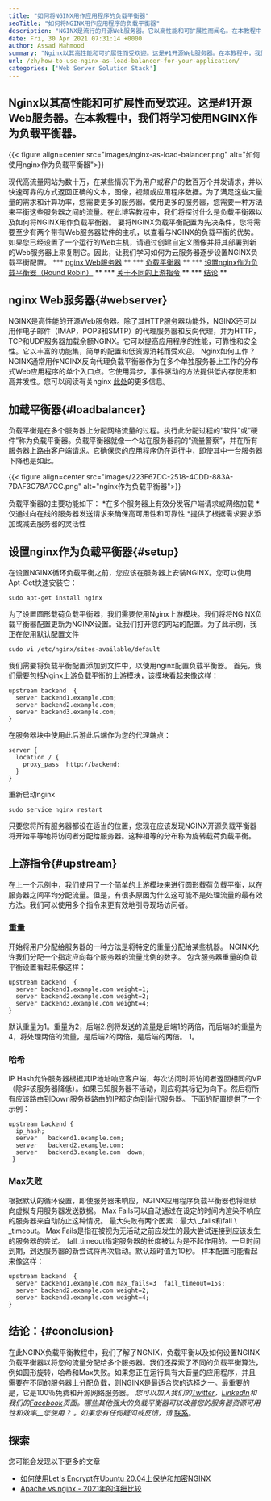 ```yaml
---
title: "如何将NGINX用作应用程序的负载平衡器" 
seoTitle: "如何将NGINX用作应用程序的负载平衡器" 
description: "NGINX是流行的开源Web服务器。它以高性能和可扩展性而闻名。在本教程中，我们将学习使用Nginx作为负载平衡器" 
date: Fri, 30 Apr 2021 07:31:14 +0000
author: Assad Mahmood
summary: "Nginx以其高性能和可扩展性而受欢迎。这是#1开源Web服务器。在本教程中，我们将学习使用NGINX作为负载平衡器。" 
url: /zh/how-to-use-nginx-as-load-balancer-for-your-application/
categories: ['Web Server Solution Stack']
---
```


## Nginx以其高性能和可扩展性而受欢迎。这是#1开源Web服务器。在本教程中，我们将学习使用NGINX作为负载平衡器。

{{< figure align=center src="images/nginx-as-load-balancer.png" alt="如何使用nginx作为负载平衡器">}}

现代高流量网站为数十万，在某些情况下为用户或客户的数百万个并发请求，并以快速可靠的方式返回正确的文本，图像，视频或应用程序数据。为了满足这些大量量的需求和计算功率，您需要更多的服务器。使用更多的服务器，您需要一种方法来平衡这些服务器之间的流量。在此博客教程中，我们将探讨什么是负载平衡器以及如何将NGINX用作负载平衡器。
要将NGINX负载平衡配置为先决条件，您将需要至少有两个带有Web服务器软件的主机，以查看与NGINX的负载平衡的优势。如果您已经设置了一个运行的Web主机，请通过创建自定义图像并将其部署到新的Web服务器上来复制它。因此，让我们学习如何为云服务器逐步设置NGINX负载平衡配置。
  *** [nginx Web服务器][1] **
  *** [负载平衡器][2] **
  *** [设置nginx作为负载平衡器（Round Robin）][3] **
  *** [关于不同的上游指令][4] **
  *** [结论][5] **

## nginx Web服务器{#webserver}
NGINX是高性能的开源Web服务器。除了其HTTP服务器功能外，NGINX还可以用作电子邮件（IMAP，POP3和SMTP）的代理服务器和反向代理，并为HTTP，TCP和UDP服务器加载余额NGINX。它可以提高应用程序的性能，可靠性和安全性。它以丰富的功能集，简单的配置和低资源消耗而受欢迎。
Nginx如何工作？ NGINX通常用作NGINX反向代理负载平衡器作为在多个单独服务器上工作的分布式Web应用程序的单个入口点。它使用异步，事件驱动的方法提供低内存使用和高并发性。您可以阅读有关nginx [此处][6]的更多信息。

## 加载平衡器{#loadbalancer}
负载平衡是在多个服务器上分配网络流量的过程。执行此分配过程的“软件”或“硬件”称为负载平衡器。负载平衡器就像一个站在服务器前的“流量警察”，并在所有服务器上路由客户端请求。它确保您的应用程序仍在运行中，即使其中一台服务器下降也是如此。

{{< figure align=center src="images/223F67DC-2518-4CDD-883A-7DAF3C78A7CC.png" alt="nginx作为负载平衡器">}}

负载平衡器的主要功能如下：
  *在多个服务器上有效分发客户端请求或网络加载
  *仅通过向在线的服务器发送请求来确保高可用性和可靠性
  *提供了根据需求要求添加或减去服务器的灵活性

## 设置nginx作为负载平衡器{#setup}
在设置NGINX循环负载平衡之前，您应该在服务器上安装NGINX。您可以使用Apt-Get快速安装它：
```
sudo apt-get install nginx
```
为了设置圆形载荷负载平衡器，我们需要使用Nginx上游模块。我们将将NGINX负载平衡器配置更新为NGINX设置。让我们打开您的网站的配置。为了此示例，我正在使用默认配置文件
```
sudo vi /etc/nginx/sites-available/default
```
我们需要将负载平衡配置添加到文件中，以使用nginx配置负载平衡器。
首先，我们需要包括Nginx上游负载平衡的上游模块，该模块看起来像这样：
```
upstream backend  {
  server backend1.example.com;
  server backend2.example.com;
  server backend3.example.com;
}
```
在服务器块中使用此后游此后端作为您的代理端点：
```
server {
  location / {
    proxy_pass  http://backend;
  }
}
```
重新启动nginx
```
sudo service nginx restart
```
只要您将所有服务器都设在适当的位置，您现在应该发现NGINX开源负载平衡器将开始平等地将访问者分配给服务器。这种相等的分布称为旋转载荷负载平衡。

## 上游指令{#upstream}
在上一个示例中，我们使用了一个简单的上游模块来进行圆形载荷负载平衡，以在服务器之间平均分配流量。但是，有很多原因为什么这可能不是处理流量的最有效方法。我们可以使用多个指令来更有效地引导现场访问者。

### 重量
开始将用户分配给服务器的一种方法是将特定的重量分配给某些机器。 NGINX允许我们分配一个指定应向每个服务器的流量比例的数字。
包含服务器重量的负载平衡设置看起来像这样：
```
upstream backend  {
  server backend1.example.com weight=1;
  server backend2.example.com weight=2;
  server backend3.example.com weight=4;
}
```
默认重量为1。重量为2，后端2.例将发送的流量是后端1的两倍，而后端3的重量为4，将处理两倍的流量，是后端2的两倍，是后端的两倍。 1。

### 哈希
IP Hash允许服务器根据其IP地址响应客户端，每次访问时将访问者返回相同的VP（除非该服务器降低）。如果已知服务器不活动，则应将其标记为向下。然后将所有应该路由到Down服务器路由的IP都定向到替代服务器。
下面的配置提供了一个示例：
```
upstream backend {
  ip_hash;
  server   backend1.example.com;
  server   backend2.example.com;
  server   backend3.example.com  down;
 }
```

### Max失败
根据默认的循环设置，即使服务器未响应，NGINX应用程序负载平衡器也将继续向虚拟专用服务器发送数据。 Max Fails可以自动通过在设定的时间内渲染不响应的服务器来自动防止这种情况。
最大失败有两个因素：最大\ _fails和fall \ _timeout。 Max Fails是指在被视为无活动之前应发生的最大尝试连接到应该发生的服务器的尝试。 fall_timeout指定服务器的长度被认为是不起作用的。一旦时间到期，到达服务器的新尝试将再次启动。默认超时值为10秒。
样本配置可能看起来像这样：
```
upstream backend  {
  server backend1.example.com max_fails=3  fail_timeout=15s;
  server backend2.example.com weight=2;
  server backend3.example.com weight=4;
}
```

## 结论：{#conclusion}
在此NGINX负载平衡教程中，我们了解了NGNIX，负载平衡以及如何设置NGINX负载平衡器以将您的流量分配给多个服务器。我们还探索了不同的负载平衡算法，例如圆形旋转，哈希和Max失败。如果您正在运行具有大音量的应用程序，并且需要在不同的服务器上分配负载，则NGINX是最适合您的选择之一。最重要的是，它是100％免费和开源网络服务器。
_您可以加入我们的[Twitter][7]，[LinkedIn][8]和我们的[Facebook][9]页面。哪些其他强大的负载平衡器可以改善您的服务器资源可用性和效率__您使用？ 。如果您有任何疑问或反馈，请_ [联系][10]。

## 探索
您可能会发现以下更多的文章
  * [如何使用Let's Encrypt在Ubuntu 20.04上保护和加密NGINX][11]
  * [Apache vs nginx  -  2021年的详细比较][12]

  
[1]: #webserver
[2]: #loadbalancer
[3]: #setup
[4]: #upstream
[5]: #conclusion
[6]: https://products.containerize.com/solution-stack/nginx
[7]: https://twitter.com/containerize_co
[8]: https://www.linkedin.com/company/containerize/
[9]: http://facebook.com/containerize
[10]: mailto:yasir.saeed@aspose.com
[11]: https://blog.containerize.com/web-server-solution-stack/how-to-secure-nginx-with-letsencrypt-on-ubuntu-20-04/
[12]: https://blog.containerize.com/2021/02/26/apache-vs-nginx-detailed-comparison-in-2021/
